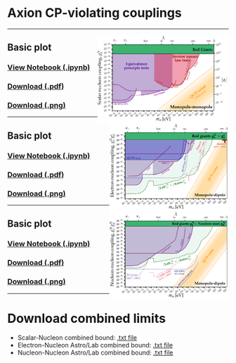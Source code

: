 # Axion CP-violating couplings
---
[<img align="right" height="200" src="../plots/plots_png/ScalarNucleon.png">](https://github.com/cajohare/AxionLimits/raw/master/plots/plots_png/ScalarNucleon.png)
## Basic plot
### [View Notebook (.ipynb)](https://github.com/cajohare/AxionLimits/blob/master/AxionCPV.ipynb)
### [Download (.pdf)](https://github.com/cajohare/AxionLimits/raw/master/plots/ScalarNucleon.pdf)
### [Download (.png)](https://github.com/cajohare/AxionLimits/raw/master/plots/plots_png/ScalarNucleon.png)
---
[<img align="right" height="200" src="../plots/plots_png/MonopoleDipole_ElectronNucleon.png">](https://github.com/cajohare/AxionLimits/raw/master/plots/plots_png/MonopoleDipole_ElectronNucleon.png)
## Basic plot
### [View Notebook (.ipynb)](https://github.com/cajohare/AxionLimits/blob/master/AxionCPV.ipynb)
### [Download (.pdf)](https://github.com/cajohare/AxionLimits/raw/master/plots/MonopoleDipole_ElectronNucleon.pdf)
### [Download (.png)](https://github.com/cajohare/AxionLimits/raw/master/plots/plots_png/MonopoleDipole_ElectronNucleon.png)
---
[<img align="right" height="200" src="../plots/plots_png/MonopoleDipole_NucleonNucleon.png">](https://github.com/cajohare/AxionLimits/raw/master/plots/plots_png/MonopoleDipole_NucleonNucleon.png)
## Basic plot
### [View Notebook (.ipynb)](https://github.com/cajohare/AxionLimits/blob/master/AxionCPV.ipynb)
### [Download (.pdf)](https://github.com/cajohare/AxionLimits/raw/master/plots/MonopoleDipole_NucleonNucleon.pdf)
### [Download (.png)](https://github.com/cajohare/AxionLimits/raw/master/plots/plots_png/MonopoleDipole_NucleonNucleon.png)
---

# Download combined limits
* Scalar-Nucleon combined bound: [.txt file](https://github.com/cajohare/AxionLimits/raw/master/limit_data/ScalarNucleon/Union.txt)
* Electron-Nucleon Astro/Lab combined bound: [.txt file](https://github.com/cajohare/AxionLimits/raw/master/limit_data/MonopoleDipole/ElectronNucleon/UnionAstroLab.txt)
* Nucleon-Nucleon Astro/Lab combined bound: [.txt file](https://github.com/cajohare/AxionLimits/raw/master/limit_data/MonopoleDipole/NucleonNucleon/UnionAstroLab.txt)
